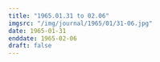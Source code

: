 ```yaml
---
title: "1965.01.31 to 02.06"
imgsrc: "/img/journal/1965/01/31-06.jpg"
date: 1965-01-31
enddate: 1965-02-06
draft: false
---
```


<!-- fix pre-formatted input -->
